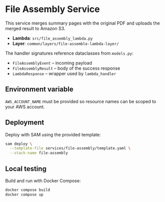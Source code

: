 # File Assembly Service

This service merges summary pages with the original PDF and uploads the merged result to Amazon S3.

- **Lambda**: `src/file_assembly_lambda.py`
- **Layer**: `common/layers/file-assemble-lambda-layer/`

The handler signatures reference dataclasses from ``models.py``:

- ``FileAssemblyEvent`` – incoming payload
- ``FileAssemblyResult`` – body of the success response
- ``LambdaResponse`` – wrapper used by ``lambda_handler``

## Environment variable

`AWS_ACCOUNT_NAME` must be provided so resource names can be scoped to your AWS account.

## Deployment

Deploy with SAM using the provided template:

```bash
sam deploy \
  --template-file services/file-assembly/template.yaml \
  --stack-name file-assembly
```

## Local testing

Build and run with Docker Compose:

```bash
docker compose build
docker compose up
```
